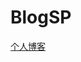 # BlogSP
<a href="https://blog.myfeiyou.com/home/index">个人博客</a>
<br>
<img src="https://blog.myfeiyou.com/public/public/images/weixin_chart.jpg" alt="">
